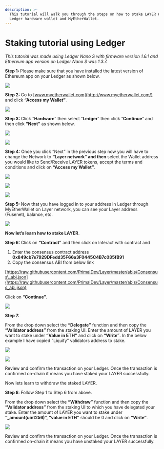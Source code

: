 ```yaml
---
description: >-
  This tutorial will walk you through the steps on how to stake LAYER using
  Ledger hardware wallet and MyEtherWallet.
---
```


# Staking tutorial using Ledger

_This tutorial was made using Ledger Nano S with firmware version 1.6.1 and Ethereum app version on Ledger Nano S was 1.3.7._

**Step 1:** Please make sure that you have installed the latest version of Ethereum app on your Ledger as shown below.

![](../.gitbook/assets/0%20%285%29.png)

**Step 2:** Go to [www.myetherwallet.com](http://www.myetherwallet.com/) and click **“Access my Wallet”**.

![](../.gitbook/assets/1%20%288%29.png)

**Step 3:** Click “**Hardware**” then select “**Ledger**” then click “**Continue**” and then click **“Next”** as shown below.

![](../.gitbook/assets/2%20%288%29.png)

![](../.gitbook/assets/3%20%287%29.png)

**Step 4:** Once you click “Next” in the previous step now you will have to change the Network to **“Layer network” and then** select the Wallet address you would like to Send/Receive LAYER tokens, accept the terms and conditions and click on **“Access my Wallet”.**

![](../.gitbook/assets/4%20%288%29.png)

![](../.gitbook/assets/5%20%285%29.png)

![](../.gitbook/assets/6%20%286%29.png)

**Step 5:** Now that you have logged in to your address in Ledger through MyEtherWallet on Layer network, you can see your Layer address \(Fusenet\), balance, etc.

![](../.gitbook/assets/7%20%284%29.png)

**Now let’s learn how to stake LAYER.**

**Step 6:** Click on **“Contract”** and then click on Interact with contract and

1. Enter the consensus contract address **0x849cb7e7929DFedd35F66a3F0445C4B7c035fB91**
2. Copy the consensus ABI from below link

[https://raw.githubusercontent.com/PrimalDev/Layer/master/abis/Consensus\_abi.json](https://raw.githubusercontent.com/PrimalDev/Layer/master/abis/Consensus_abi.json)

Click on **“Continue”**.

![](../.gitbook/assets/8%20%282%29.jpeg)

**Step 7:**

From the drop down select the **“Delegate”** function and then copy the “**Validator address”** from the staking UI. Enter the amount of LAYER you want to stake under **“Value in ETH”** and click on **“Write”**. In the below example I have copied ”Liquify” validators address to stake.

![](../.gitbook/assets/9%20%284%29.png)

![](../.gitbook/assets/10%20%284%29.png)

Review and confirm the transaction on your Ledger. Once the transaction is confirmed on-chain it means you have staked your LAYER successfully.

Now lets learn to withdraw the staked LAYER.

**Step 8**: Follow Step 1 to Step 6 from above.

From the drop down select the **“Withdraw”** function and then copy the “**Validator address”** from the staking UI to which you have delegated your stake. Enter the amount of LAYER you want to stake under **“\_amount\(uint256\)”, “value in ETH”** should be 0 and click on **“Write”**.

![](../.gitbook/assets/11.png)

Review and confirm the transaction on your Ledger. Once the transaction is confirmed on-chain it means you have unstaked your LAYER successfully.

